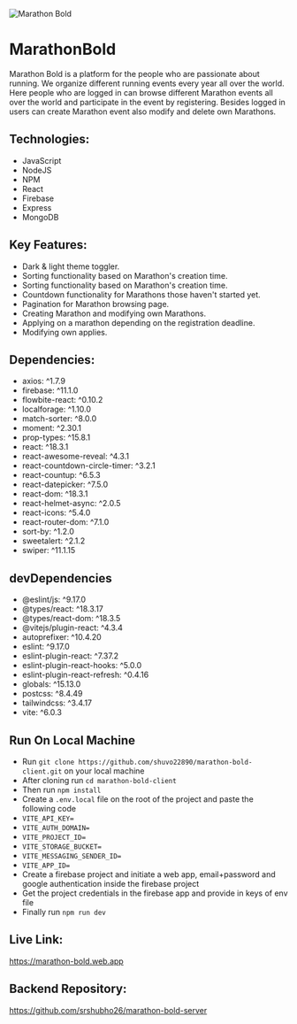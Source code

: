 ![Marathon Bold](https://github.com/srshubho26/srshubho26/blob/main/marathon-bold.png?raw=true)

# MarathonBold

Marathon Bold is a platform for the people who are passionate about running. We organize different running events every year all over the world. Here people who are logged in can browse different Marathon events all over the world and participate in the event by registering. Besides logged in users can create Marathon event also modify and delete own Marathons.

## Technologies:
- JavaScript
- NodeJS
- NPM
- React
- Firebase
- Express
- MongoDB

## Key Features:
- Dark & light theme toggler.
- Sorting functionality based on Marathon's creation time.
- Sorting functionality based on Marathon's creation time.
- Countdown functionality for Marathons those haven't started yet.
- Pagination for Marathon browsing page.
- Creating Marathon and modifying own Marathons.
- Applying on a marathon depending on the registration deadline.
- Modifying own applies.

## Dependencies:
- axios: ^1.7.9
- firebase: ^11.1.0
- flowbite-react: ^0.10.2
- localforage: ^1.10.0
- match-sorter: ^8.0.0
- moment: ^2.30.1
- prop-types: ^15.8.1
- react: ^18.3.1
- react-awesome-reveal: ^4.3.1
- react-countdown-circle-timer: ^3.2.1
- react-countup: ^6.5.3
- react-datepicker: ^7.5.0
- react-dom: ^18.3.1
- react-helmet-async: ^2.0.5
- react-icons: ^5.4.0
- react-router-dom: ^7.1.0
- sort-by: ^1.2.0
- sweetalert: ^2.1.2
- swiper: ^11.1.15

## devDependencies
- @eslint/js: ^9.17.0
- @types/react: ^18.3.17
- @types/react-dom: ^18.3.5
- @vitejs/plugin-react: ^4.3.4
- autoprefixer: ^10.4.20
- eslint: ^9.17.0
- eslint-plugin-react: ^7.37.2
- eslint-plugin-react-hooks: ^5.0.0
- eslint-plugin-react-refresh: ^0.4.16
- globals: ^15.13.0
- postcss: ^8.4.49
- tailwindcss: ^3.4.17
- vite: ^6.0.3

## Run On Local Machine
- Run `git clone https://github.com/shuvo22890/marathon-bold-client.git` on your local machine
- After cloning run `cd marathon-bold-client`
- Then run `npm install`
- Create a `.env.local` file on the root of the project and paste the following code
- `VITE_API_KEY=`
- `VITE_AUTH_DOMAIN=`
- `VITE_PROJECT_ID=`
- `VITE_STORAGE_BUCKET=`
- `VITE_MESSAGING_SENDER_ID=`
- `VITE_APP_ID=`
- Create a firebase project and initiate a web app, email+password and google authentication inside the firebase project
- Get the project credentials in the firebase app and provide in keys of env file
- Finally run `npm run dev`

## Live Link:
https://marathon-bold.web.app

## Backend Repository:
https://github.com/srshubho26/marathon-bold-server